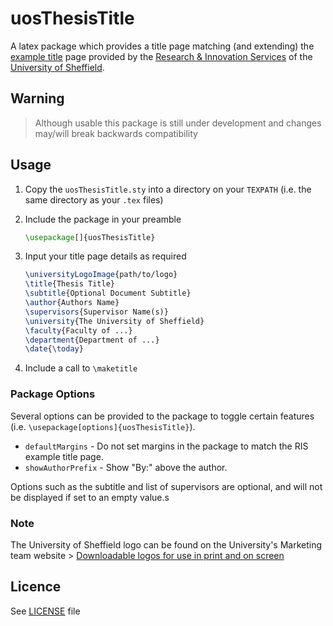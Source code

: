 # uosThesisTitle

A latex package which provides a title page matching (and extending) the [example title](https://www.sheffield.ac.uk/polopoly_fs/1.463911!/file/Sample_thesis_title_page.pdf) page provided by the [Research & Innovation Services](https://www.sheffield.ac.uk/ris) of the [University of Sheffield](https://www.sheffield.ac.uk/).

## Warning

> Although usable this package is still under development and changes may/will break backwards compatibility

## Usage

1. Copy the `uosThesisTitle.sty` into a directory on your `TEXPATH` (i.e. the same directory as your `.tex` files)

2. Include the package in your preamble

    ```latex
    \usepackage[]{uosThesisTitle}
    ```

3. Input your title page details as required

    ```latex
    \universityLogoImage{path/to/logo}
    \title{Thesis Title}
    \subtitle{Optional Document Subtitle}
    \author{Authors Name}
    \supervisors{Supervisor Name(s)}
    \university{The University of Sheffield}
    \faculty{Faculty of ...}
    \department{Department of ...}
    \date{\today}
    ```

4. Include a call to `\maketitle`

### Package Options

Several options can be provided to the package to toggle certain features (i.e. `\usepackage[options]{uosThesisTitle}`).

+ `defaultMargins` - Do not set margins in the package to match the RIS example title page.
+ `showAuthorPrefix` - Show "By:" above the author.

Options such as the subtitle and list of supervisors are optional, and will not be displayed if set to an empty value.s

### Note

The University of Sheffield logo can be found on the University's Marketing team website > [Downloadable logos for use in print and on screen](https://www.sheffield.ac.uk/marketing/visual-identity/logos)

## Licence

See [LICENSE](LICENSE) file
